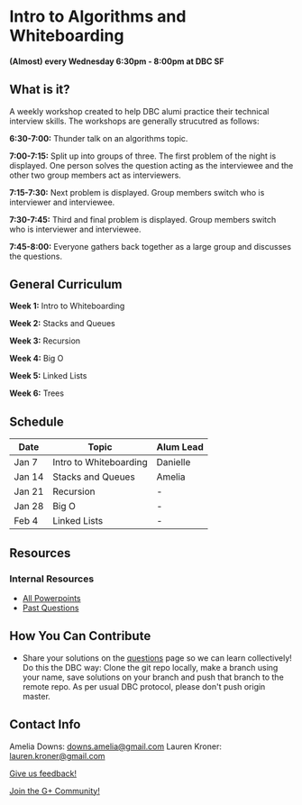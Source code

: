 # Intro to Algorithms and Whiteboarding
#### (Almost) every Wednesday 6:30pm - 8:00pm at DBC SF

## What is it?

A weekly workshop created to help DBC alumi practice their technical interview skills. The workshops are generally strucutred as follows: 

**6:30-7:00:** Thunder talk on an algorithms topic.

**7:00-7:15:** Split up into groups of three. The first problem of the night is displayed. One person solves the question acting as the interviewee and the other two group members act as interviewers.

**7:15-7:30:** Next problem is displayed. Group members switch who is interviewer and interviewee.

**7:30-7:45:** Third and final problem is displayed. Group members switch who is interviewer and interviewee.

**7:45-8:00:** Everyone gathers back together as a large group and discusses the questions. 


## General Curriculum

**Week 1:** Intro to Whiteboarding

**Week 2:** Stacks and Queues

**Week 3:** Recursion 

**Week 4:** Big O

**Week 5:** Linked Lists

**Week 6:** Trees


## Schedule

Date | Topic | Alum Lead
 --- | --- | ---
 Jan 7 | Intro to Whiteboarding | Danielle
 Jan 14 | Stacks and Queues | Amelia
 Jan 21 | Recursion | -
 Jan 28 | Big O | -
 Feb 4 | Linked Lists | - 
 
 
## Resources

### Internal Resources
- [All Powerpoints](https://github.com/adowns01/Intro-to-Whiteboarding-DBC/blob/master/powerpoint_links.md)
- [Past Questions](https://github.com/adowns01/Intro-to-Whiteboarding-DBC/blob/master/questions.md)


## How You Can Contribute

- Share your solutions on the [questions](https://github.com/adowns01/Intro-to-Whiteboarding-DBC/blob/master/intro-to-whiteboarding-questions.md) page so we can learn collectively! Do this the DBC way: Clone the git repo locally, make a branch using your name, save solutions on your branch and push that branch to the remote repo. As per usual DBC protocol, please don't push origin master.


## Contact Info

Amelia Downs: downs.amelia@gmail.com
Lauren Kroner: lauren.kroner@gmail.com


[Give us feedback!](https://www.surveymonkey.com/s/QCKHQKZ)

[Join the G+ Community!](https://plus.google.com/u/0/communities/114320193647581293833)
